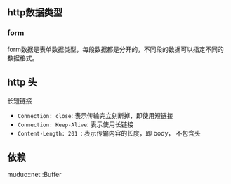 ## http数据类型

### form
form数据是表单数据类型，每段数据都是分开的，不同段的数据可以指定不同的数据格式。

## http 头

长短链接
* `Connection: close`: 表示传输完立刻断掉，即使用短链接
* `Connection: Keep-Alive`: 表示使用长链接
* `Content-Length: 201 `: 表示传输内容的长度，即 body， 不包含头
  

## 依赖

muduo::net::Buffer